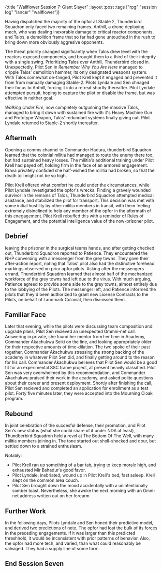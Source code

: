 {:title "Wallflower Session 7: Giant Slayer"
:layout :post
:tags ["rpg" "session log" "lancer" "wallflower"]}

Having dispatched the majority of the opfor at Stable 2, Thunderbird Squadron only faced two remaining frames.
Anthill, a drone deploying mech, who was dealing inexorable damage to critical reactor components, 
and Talos, a demolition frame that so far had gone untouched in the rush to bring down more obviously aggresive opponents.

The threat priority changed significantly when Talos drew level with the reactors exposed components, and brought them to a third of their integrity with a single swing. Prioritizing Talos over Anthill, Thunderbird closed in.
Unexpectedly, Pilot Sen in *Remember Why You Are Here* managed to cripple Talos' demolition hammer, its only designated weapons system.
With Talos somewhat de-fanged, Pilot Krell kept it engaged and prevented it from from manually damaging Stable-2.
Pilots Lyndale and Sen chnaged their focus to Anthill, forcing it into a retreat shortly thereafter. 
Pilot Lyndale attempted pursuit, hoping to capture the pilot or disable the frame, but was effective in neither goal.

*Walking Under Fire*, now completely outgunning the massive Talos, managed to bring it down with sustained fire with it's Heavy Machine Gun and Prototype Weapon, Talos' redundant systems finally giving out. Pilot Lyndale returned to Stable-2 shortly thereafter.

## Aftermath
Opening a comms channel to Commander Hadura, thunderbird Squadron learned that the colonial militia had managed to route the enemy there too, but had sustained heavy losses. The militia's additional training under Pilot Krell had payed off, holding firm in the face of an armored engagement.
Brava privately confided she half-wished the militia had broken, so that the death toll might not be so high.

Pilot Krell offered what comfort he could under the circumstances, while Pilot Lyndale investigated the opfor's wrecks. Finding a gravely wounded survivor in the remains of Talos,
Thunderbird Squadron attempted medical asistance, and stabilized the pilot for transport. This decision was met with some initial hostility by other militia members in transit, with them feeling extremely disinclined to help any member of the opfor in the aftermath of this enegagement.
Pilot Krell rebuffed this with a reminder of Rules of Engagement, and the potential intelligence value of the now-prisoner pilot.

## Debrief
leaving the prisoner in the surgical teams hands, and after getting checked out, Thunderbird Squadron reported to Patience.
They encountered the NHP conversing with a messenger from the grey towns.
They gave their after-action report, noting that Talos' pilot also had the distinctive forehead markings observed on prior opfor pilots.
Asking after the messengers errand, Thunderbird Squadron learned that almost half of the mechanized workforce of the grey towns had left due to the virus.
With much arguing, Patience agreed to provide some aide to the grey towns, almost entirely due to the lobbying of the Pilots.
The messenger left, and Patience informed the pilots that they'd been authorized to grant new License Contracts to the Pilots, on behalf of Landmark Colonial, then dismissed them.

## Familiar Face
Later that evening, while the pilots were discussing team composition and upgrade plans, Pilot Sen recieved an unexpected Ommni-net call.
Answering in private, she found her mentor from her time in Academy, Commander Akachukwu Seiki on the line, and looking appropriately older for their respective amounts of time-dilation.
The two spoke of their past together, Commander Akachukwu stressing the strong backing of the academy in whatever Pilot Sen did, and finally getting around to the reason for his call.
Commander Akachukwu believes that Pilot Sen would be a good fit for an experimental SSC frame project, at present heavily classified. Pilot Sen was very overwhelmed by this recommendation, and Commander Akachukwu praised their work in the academy, and asked polite questions about their career and present deployment. Shortly after finishing the call, Pilot Sen recieved and completed an application for enrollment as a test pilot. Forty five minutes later, they were accepted into the Mourning Cloak program.

## Rebound
In joint celebration of the succesful defense, their promotion, and Pilot Sen's new status (what she could share of it under NDA at least), Thundberbird Squadron held a revel at The Bottom Of The Well, with many militia members joining in. The tone started out shell-shocked and dour, but settled down to a strained enthusiasm.

Notably:

* Pilot Krell ran up something of a bar tab, trying to keep morale high, and exhausted Mir Bahadur's good favor.
* Pilot Lyndale, inebriated, wound up in Pilot Krell's bed, fast asleep. Krell slept on the common area couch.
* Pilot Sen brought down the mood accidentally with a unintentionally somber toast. Nevertheless, she awoke the next morning with an Omni-net address written out on her forearm.

## Further Work
In the following days, Pilots Lyndale and Sen honed their predictive model, and derived two predictions of note. The opfor had lost the bulk of its forces in the preceding engagements. If it was larger than this predicted threshhold, it would be inconsistent with prior patterns of behavior.
Also, the opfor had more tech, and varied, than what could reasonably be salvaged. They had a supply line of some form.

## End Session Seven

